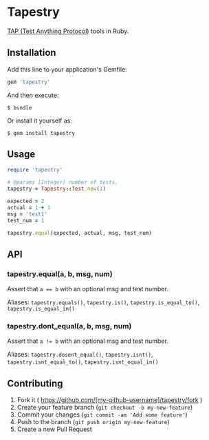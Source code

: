 # Tapestry

[TAP (Test Anything Protocol)](http://testanything.org/) tools in Ruby.

## Installation

Add this line to your application's Gemfile:

```ruby
gem 'tapestry'
```

And then execute:

    $ bundle

Or install it yourself as:

    $ gem install tapestry

## Usage

```ruby
require 'tapestry'

# @params [Integer] number of tests.
tapestry = Tapestry::Test.new(1)

expected = 2
actual = 1 + 1
msg = 'test1'
test_num = 1

tapestry.equal(expected, actual, msg, test_num)
```

## API

### tapestry.equal(a, b, msg, num)

Assert that `a == b` with an optional msg and test number.

Aliases: `tapestry.equals()`, `tapestry.is()`, `tapestry.is_equal_to()`, `tapestry.is_equal_in()`

### tapestry.dont_equal(a, b, msg, num)

Assert that `a != b` with an optional msg and test number.

Aliases: `tapestry.dosent_equal()`, `tapestry.isnt()`, `tapestry.isnt_equal_to()`, `tapestry.isnt_equal_in()`

## Contributing

1. Fork it ( https://github.com/[my-github-username]/tapestry/fork )
2. Create your feature branch (`git checkout -b my-new-feature`)
3. Commit your changes (`git commit -am 'Add some feature'`)
4. Push to the branch (`git push origin my-new-feature`)
5. Create a new Pull Request

